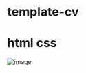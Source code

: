 # template-cv
# html css 
![image](https://github.com/user-attachments/assets/9992d66d-3b53-4f74-ac79-a97811f43df2)
